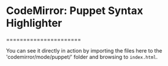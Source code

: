 # CodeMirror: Puppet Syntax Highlighter
======================

You can see it directly in action by importing the files here to the 'codemirror/mode/puppet/' folder and browsing to `index.html`.
